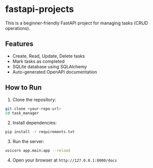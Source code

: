 # fastapi-projects


This is a beginner-friendly FastAPI project for managing tasks (CRUD operations).

## Features
- Create, Read, Update, Delete tasks
- Mark tasks as completed
- SQLite database using SQLAlchemy
- Auto-generated OpenAPI documentation

## How to Run

1. Clone the repository:
```bash
git clone <your-repo-url>
cd task_manager
```

2. Install dependencies:
```bash
pip install -r requirements.txt
```

3. Run the server:
```bash
uvicorn app.main:app --reload
```

4. Open your browser at `http://127.0.0.1:8000/docs`
